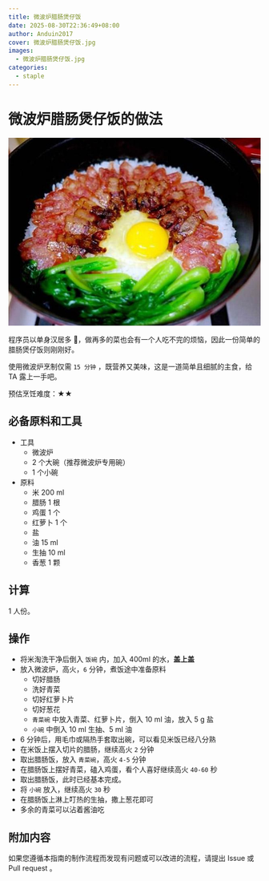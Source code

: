 ```yaml
---
title: 微波炉腊肠煲仔饭
date: 2025-08-30T22:36:49+08:00
author: Anduin2017
cover: 微波炉腊肠煲仔饭.jpg
images:
  - 微波炉腊肠煲仔饭.jpg
categories:
  - staple
---
```


# 微波炉腊肠煲仔饭的做法

![微波炉腊肠煲仔饭](微波炉腊肠煲仔饭.png)

程序员以单身汉居多 🐶，做再多的菜也会有一个人吃不完的烦恼，因此一份简单的腊肠煲仔饭则刚刚好。

使用微波炉烹制仅需 `15 分钟` ，既营养又美味，这是一道简单且细腻的主食，给 TA 露上一手吧。

预估烹饪难度：★★

## 必备原料和工具

- 工具
  - 微波炉
  - 2 个大碗（推荐微波炉专用碗）
  - 1 个小碗
- 原料
  - 米 200 ml
  - 腊肠 1 根
  - 鸡蛋 1 个
  - 红萝卜 1 个
  - 盐
  - 油 15 ml
  - 生抽 10 ml
  - 香葱 1 颗

## 计算

1 人份。

## 操作

- 将米淘洗干净后倒入 `饭碗` 内，加入 400ml 的水，**盖上盖**
- 放入微波炉，高火，`6` 分钟，煮饭途中准备原料
  - 切好腊肠
  - 洗好青菜
  - 切好红萝卜片
  - 切好葱花
  - `青菜碗` 中放入青菜、红萝卜片，倒入 10 ml 油，放入 5 g 盐
  - `小碗` 中倒入 10 ml 生抽、5 ml 油
- 6 分钟后，用毛巾或隔热手套取出碗，可以看见米饭已经八分熟
- 在米饭上摆入切片的腊肠，继续高火 `2` 分钟
- 取出腊肠饭，放入 `青菜碗`，高火 `4-5` 分钟
- 在腊肠饭上摆好青菜，磕入鸡蛋，看个人喜好继续高火 `40-60` 秒
- 取出腊肠饭，此时已经基本完成。
- 将 `小碗` 放入，继续高火 `30` 秒
- 在腊肠饭上淋上叮热的生抽，撒上葱花即可
- 多余的青菜可以沾着酱油吃

## 附加内容

如果您遵循本指南的制作流程而发现有问题或可以改进的流程，请提出 Issue 或 Pull request 。
